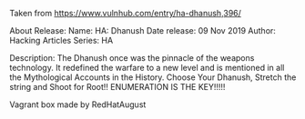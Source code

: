 Taken from https://www.vulnhub.com/entry/ha-dhanush,396/ 

About Release:
    Name: HA: Dhanush
    Date release: 09 Nov 2019
    Author: Hacking Articles
    Series: HA

Description:
    The Dhanush once was the pinnacle of the weapons technology. It redefined the warfare to a new level and is mentioned in all the Mythological Accounts in the History.
    Choose Your Dhanush,
    Stretch the string and Shoot for Root!!
    ENUMERATION IS THE KEY!!!!!

Vagrant box made by RedHatAugust
